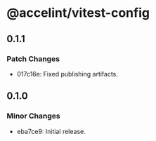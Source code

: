# @accelint/vitest-config

## 0.1.1

### Patch Changes

- 017c16e: Fixed publishing artifacts.

## 0.1.0

### Minor Changes

- eba7ce9: Initial release.
